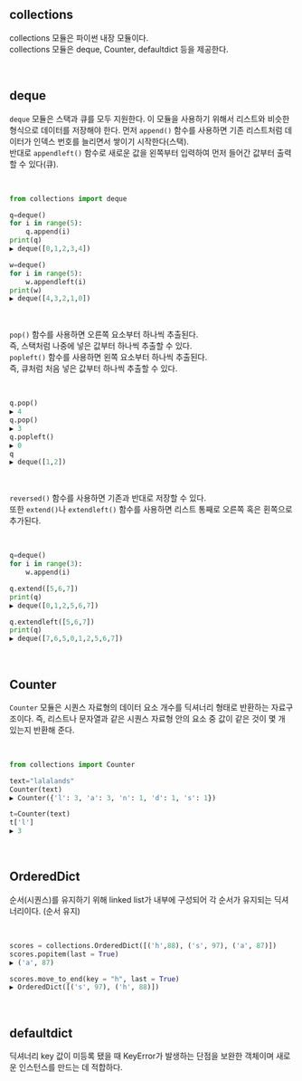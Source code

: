 ## collections 

collections 모듈은 파이썬 내장 모듈이다.    
collections 모듈은 deque,  Counter, defaultdict 등을 제공한다. 


<br>

## deque

```deque``` 모듈은 스택과 큐를 모두 지원한다. 이 모듈을 사용하기 위해서 리스트와 비슷한 형식으로 데이터를 저장해야 한다. 먼저 ```append()``` 함수를 사용하면 기존 리스트처럼 데이터가 인덱스 번호를 늘리면서 쌓이기 시작한다(스택).     
반대로 ```appendleft()``` 함수로 새로운 값을 왼쪽부터 입력하여 먼저 들어간 값부터 출력할 수 있다(큐). 

<br>

```py
from collections import deque

q=deque()
for i in range(5):
    q.append(i)
print(q)
▶ deque([0,1,2,3,4])

w=deque()
for i in range(5):
    w.appendleft(i)
print(w)
▶ deque([4,3,2,1,0])
```

<br>

```pop()``` 함수를 사용하면 오른쪽 요소부터 하나씩 추출된다.     
즉, 스택처럼 나중에 넣은 값부터 하나씩 추출할 수 있다.    
```popleft()``` 함수를 사용하면 왼쪽 요소부터 하나씩 추출된다.     
즉, 큐처럼 처음 넣은 값부터 하나씩 추출할 수 있다.     

<br>

```py
q.pop()           
▶ 4
q.pop()
▶ 3
q.popleft()
▶ 0
q
▶ deque([1,2])
```

<br>

```reversed()``` 함수를 사용하면 기존과 반대로 저장할 수 있다.     
또한  ```extend()```나 ```extendleft()``` 함수를 사용하면 리스트 통째로 오른쪽 혹은 횐쪽으로 추가된다.

<br>

```py
q=deque()
for i in range(3):
    w.append(i)

q.extend([5,6,7])
print(q)
▶ deque([0,1,2,5,6,7])

q.extendleft([5,6,7])
print(q)
▶ deque([7,6,5,0,1,2,5,6,7])
```

<br>

## Counter

```Counter``` 모듈은 시퀀스 자료형의 데이터 요소 개수를 딕셔너리 형태로 반환하는 자료구조이다. 즉, 리스트나 문자열과 같은 시퀀스 자료형 안의 요소 중 값이 같은 것이 몇 개 있는지 반환해 준다. 

<br>

```py
from collections import Counter

text="lalalands"
Counter(text)
▶ Counter({'l': 3, 'a': 3, 'n': 1, 'd': 1, 's': 1})

t=Counter(text)
t['l']
▶ 3
```

<br>

## OrderedDict

순서(시퀀스)를 유지하기 위해 linked list가 내부에 구성되어 각 순서가 유지되는 딕셔너리이다. (순서 유지)

<br>

```py
scores = collections.OrderedDict([('h',88), ('s', 97), ('a', 87)]) 
scores.popitem(last = True) 
▶ ('a', 87) 

scores.move_to_end(key = "h", last = True) 
▶ OrderedDict([('s', 97), ('h', 88)])
```

<br>

## defaultdict 

딕셔너리 key 값이 미등록 됐을 때 KeyError가 발생하는 단점을 보완한 객체이며 새로운 인스턴스를 만드는 데 적합하다. 

<br>


